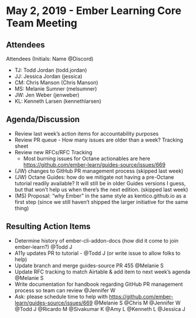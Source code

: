 # May 2, 2019 - Ember Learning Core Team Meeting 

## Attendees

Attendees (Initials: Name @Discord)
- TJ: Todd Jordan (todd.jordan)
- JJ: Jessica Jordan (jessica)
- CM: Chris Manson (Chris Manson)
- MS: Melanie Sumner (melsumner)
- JW: Jen Weber (jenweber)
- KL: Kenneth Larsen (kennethlarsen)

## Agenda/Discussion
- Review last week’s action items for accountability purposes
- Review PR queue - How many issues are older than a week? Tracking sheet
- Review new RFCs/RFC Tracking
    - Most burning issues for Octane actionables are here https://github.com/ember-learn/guides-source/issues/669
- (JW) changes to GitHub PR management process (skipped last week)
- (JW) Octane Guides: how do we mitigate not having a pre-Octane tutorial readily available? It will still be in older Guides versions I guess, but that won’t help us when there’s the next edition. (skipped last week)
- (MS) Proposal: “why Ember” in the same style as kentico.github.io as a first step (since we still haven’t shipped the larger initiative for the same thing)

## Resulting Action Items
- Determine history of ember-cli-addon-docs (how did it come to join ember-learn?) @Todd J
- A11y updates PR to tutorial  - @Todd J (or write issue to allow folks to help)
- Update branch and merge guides-source PR 455 @Melanie S
- Update RFC tracking to match Airtable & add item to next week’s agenda @Melanie S 
- Write documentation for handbook regarding GitHub PR management process so team can review @Jennifer W
- Ask: please schedule time to help with https://github.com/ember-learn/guides-source/issues/669 @Melanie S @Chris M @Jennifer W @Todd J @Ricardo M @Sivakumar K @Amy L @Kenneth L @Jessica J
 
